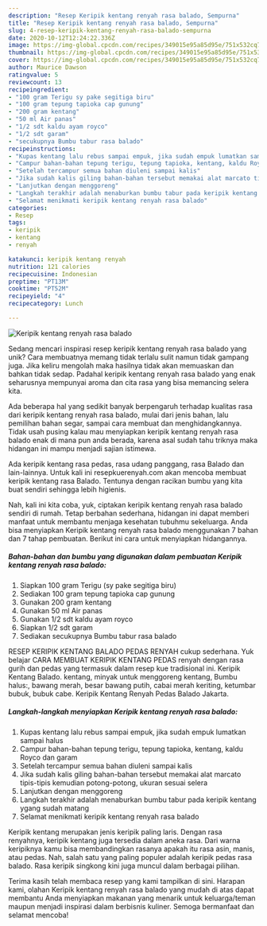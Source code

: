 ```yaml
---
description: "Resep Keripik kentang renyah rasa balado, Sempurna"
title: "Resep Keripik kentang renyah rasa balado, Sempurna"
slug: 4-resep-keripik-kentang-renyah-rasa-balado-sempurna
date: 2020-10-12T12:24:22.336Z
image: https://img-global.cpcdn.com/recipes/349015e95a85d95e/751x532cq70/keripik-kentang-renyah-rasa-balado-foto-resep-utama.jpg
thumbnail: https://img-global.cpcdn.com/recipes/349015e95a85d95e/751x532cq70/keripik-kentang-renyah-rasa-balado-foto-resep-utama.jpg
cover: https://img-global.cpcdn.com/recipes/349015e95a85d95e/751x532cq70/keripik-kentang-renyah-rasa-balado-foto-resep-utama.jpg
author: Maurice Dawson
ratingvalue: 5
reviewcount: 13
recipeingredient:
- "100 gram Terigu sy pake segitiga biru"
- "100 gram tepung tapioka cap gunung"
- "200 gram kentang"
- "50 ml Air panas"
- "1/2 sdt kaldu ayam royco"
- "1/2 sdt garam"
- "secukupnya Bumbu tabur rasa balado"
recipeinstructions:
- "Kupas kentang lalu rebus sampai empuk, jika sudah empuk lumatkan sampai halus"
- "Campur bahan-bahan tepung terigu, tepung tapioka, kentang, kaldu Royco dan garam"
- "Setelah tercampur semua bahan diuleni sampai kalis"
- "Jika sudah kalis giling bahan-bahan tersebut memakai alat marcato tipis-tipis kemudian potong-potong, ukuran sesuai selera"
- "Lanjutkan dengan menggoreng"
- "Langkah terakhir adalah menaburkan bumbu tabur pada keripik kentang ygang sudah matang"
- "Selamat menikmati keripik kentang renyah rasa balado"
categories:
- Resep
tags:
- keripik
- kentang
- renyah

katakunci: keripik kentang renyah 
nutrition: 121 calories
recipecuisine: Indonesian
preptime: "PT13M"
cooktime: "PT52M"
recipeyield: "4"
recipecategory: Lunch

---
```



![Keripik kentang renyah rasa balado](https://img-global.cpcdn.com/recipes/349015e95a85d95e/751x532cq70/keripik-kentang-renyah-rasa-balado-foto-resep-utama.jpg)

Sedang mencari inspirasi resep keripik kentang renyah rasa balado yang unik? Cara membuatnya memang tidak terlalu sulit namun tidak gampang juga. Jika keliru mengolah maka hasilnya tidak akan memuaskan dan bahkan tidak sedap. Padahal keripik kentang renyah rasa balado yang enak seharusnya mempunyai aroma dan cita rasa yang bisa memancing selera kita.

Ada beberapa hal yang sedikit banyak berpengaruh terhadap kualitas rasa dari keripik kentang renyah rasa balado, mulai dari jenis bahan, lalu pemilihan bahan segar, sampai cara membuat dan menghidangkannya. Tidak usah pusing kalau mau menyiapkan keripik kentang renyah rasa balado enak di mana pun anda berada, karena asal sudah tahu triknya maka hidangan ini mampu menjadi sajian istimewa.

Ada keripik kentang rasa pedas, rasa udang panggang, rasa Balado dan lain-lainnya. Untuk kali ini resepkuerenyah.com akan mencoba membuat keripik kentang rasa Balado. Tentunya dengan racikan bumbu yang kita buat sendiri sehingga lebih higienis.


Nah, kali ini kita coba, yuk, ciptakan keripik kentang renyah rasa balado sendiri di rumah. Tetap berbahan sederhana, hidangan ini dapat memberi manfaat untuk membantu menjaga kesehatan tubuhmu sekeluarga. Anda bisa menyiapkan Keripik kentang renyah rasa balado menggunakan 7 bahan dan 7 tahap pembuatan. Berikut ini cara untuk menyiapkan hidangannya.

<!--inarticleads1-->

##### Bahan-bahan dan bumbu yang digunakan dalam pembuatan Keripik kentang renyah rasa balado:

1. Siapkan 100 gram Terigu (sy pake segitiga biru)
1. Sediakan 100 gram tepung tapioka cap gunung
1. Gunakan 200 gram kentang
1. Gunakan 50 ml Air panas
1. Gunakan 1/2 sdt kaldu ayam royco
1. Siapkan 1/2 sdt garam
1. Sediakan secukupnya Bumbu tabur rasa balado


RESEP KERIPIK KENTANG BALADO PEDAS RENYAH cukup sederhana. Yuk belajar CARA MEMBUAT KERIPIK KENTANG PEDAS renyah dengan rasa gurih dan pedas yang termasuk dalam resep kue tradisional ini. Keripik Kentang Balado. kentang, minyak untuk menggoreng kentang, Bumbu halus:, bawang merah, besar bawang putih, cabai merah keriting, ketumbar bubuk, bubuk cabe. Keripik Kentang Renyah Pedas Balado Jakarta. 

<!--inarticleads2-->

##### Langkah-langkah menyiapkan Keripik kentang renyah rasa balado:

1. Kupas kentang lalu rebus sampai empuk, jika sudah empuk lumatkan sampai halus
1. Campur bahan-bahan tepung terigu, tepung tapioka, kentang, kaldu Royco dan garam
1. Setelah tercampur semua bahan diuleni sampai kalis
1. Jika sudah kalis giling bahan-bahan tersebut memakai alat marcato tipis-tipis kemudian potong-potong, ukuran sesuai selera
1. Lanjutkan dengan menggoreng
1. Langkah terakhir adalah menaburkan bumbu tabur pada keripik kentang ygang sudah matang
1. Selamat menikmati keripik kentang renyah rasa balado


Keripik kentang merupakan jenis keripik paling laris. Dengan rasa renyahnya, keripik kentang juga tersedia dalam aneka rasa. Dari warna keripiknya kamu bisa membandingkan rasanya apakah itu rasa asin, manis, atau pedas. Nah, salah satu yang paling populer adalah keripik pedas rasa balado. Rasa keripik singkong kini juga muncul dalam berbagai pilihan. 

Terima kasih telah membaca resep yang kami tampilkan di sini. Harapan kami, olahan Keripik kentang renyah rasa balado yang mudah di atas dapat membantu Anda menyiapkan makanan yang menarik untuk keluarga/teman maupun menjadi inspirasi dalam berbisnis kuliner. Semoga bermanfaat dan selamat mencoba!
